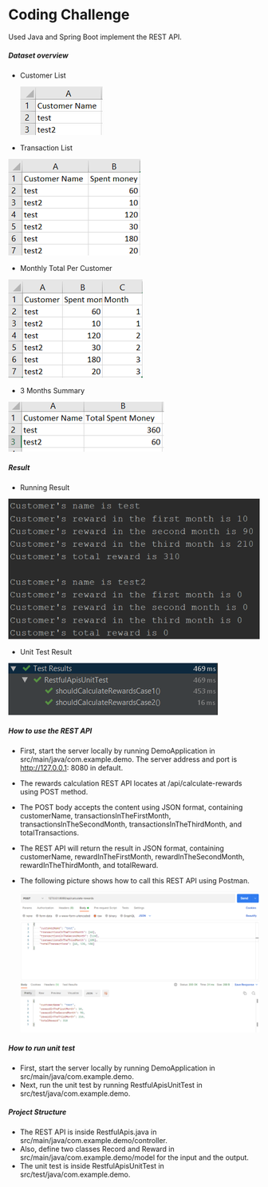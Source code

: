 # Coding Challenge

Used Java and Spring Boot implement the REST API.



##### Dataset overview

* Customer List

  ![image](https://github.com/FosterXia/Coding-Challenge/blob/master/dataset/Customer%20List.PNG)

* Transaction List

![image](https://github.com/FosterXia/Coding-Challenge/blob/master/dataset/Transaction%20List.PNG)

- Monthly Total Per Customer

![image](https://github.com/FosterXia/Coding-Challenge/blob/master/dataset/Monthly%20Total%20Per%20Customer.PNG)

- 3 Months Summary

![image](https://github.com/FosterXia/Coding-Challenge/blob/master/dataset/3%20Months%20Summary.PNG)



##### Result

* Running Result

![image](https://github.com/FosterXia/Coding-Challenge/blob/master/result/result.PNG)

* Unit Test Result

![image](https://github.com/FosterXia/Coding-Challenge/blob/master/result/Unit%20Test%20Result.PNG)



##### How to use the REST API

* First, start the server locally by running DemoApplication in src/main/java/com.example.demo. The server address and port is http://127.0.0.1: 8080 in default. 

* The rewards calculation REST API locates at /api/calculate-rewards using POST method.

* The POST body accepts the content using JSON format, containing customerName, transactionsInTheFirstMonth, transactionsInTheSecondMonth, transactionsInTheThirdMonth, and totalTransactions.

* The REST API will return the result in JSON format, containing customerName, rewardInTheFirstMonth, rewardInTheSecondMonth, rewardInTheThirdMonth, and totalReward.

* The following picture shows how to call this REST API using Postman.

  ![image](https://github.com/FosterXia/Coding-Challenge/blob/master/result/How%20to%20use.PNG)



##### How to run unit test

* First, start the server locally by running DemoApplication in src/main/java/com.example.demo.
* Next, run the unit test by running RestfulApisUnitTest in src/test/java/com.example.demo.



##### Project Structure

* The REST API is inside RestfulApis.java in src/main/java/com.example.demo/controller.
* Also, define two classes Record and Reward in src/main/java/com.example.demo/model for the input and the output.
* The unit test is inside RestfulApisUnitTest in src/test/java/com.example.demo.


